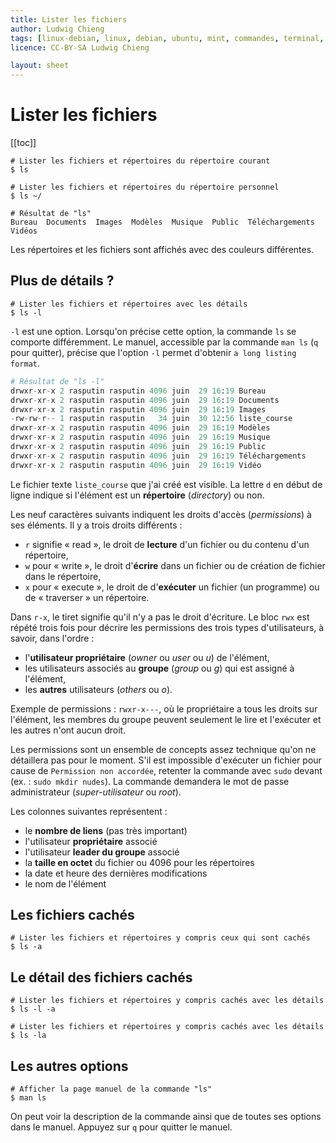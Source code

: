 ```yaml
---
title: Lister les fichiers
author: Ludwig Chieng
tags: [linux-debian, linux, debian, ubuntu, mint, commandes, terminal, shell, bash]
licence: CC-BY-SA Ludwig Chieng

layout: sheet
---
```


# Lister les fichiers

[[toc]]

``` shell
# Lister les fichiers et répertoires du répertoire courant
$ ls

# Lister les fichiers et répertoires du répertoire personnel
$ ls ~/
```

``` shell
# Résultat de "ls"
Bureau  Documents  Images  Modèles  Musique  Public  Téléchargements  Vidéos
```

Les répertoires et les fichiers sont affichés avec des couleurs différentes.


## Plus de détails ?

``` shell
# Lister les fichiers et répertoires avec les détails
$ ls -l 
```

`-l` est une option. Lorsqu'on précise cette option, la commande `ls` se comporte différemment. Le manuel, accessible par la commande `man ls` (`q` pour quitter), précise que l'option `-l` permet d'obtenir `a long listing format`.

``` python
# Résultat de "ls -l"
drwxr-xr-x 2 rasputin rasputin 4096 juin  29 16:19 Bureau
drwxr-xr-x 2 rasputin rasputin 4096 juin  29 16:19 Documents
drwxr-xr-x 2 rasputin rasputin 4096 juin  29 16:19 Images
-rw-rw-r-- 1 rasputin rasputin   34 juin  30 12:56 liste_course
drwxr-xr-x 2 rasputin rasputin 4096 juin  29 16:19 Modèles
drwxr-xr-x 2 rasputin rasputin 4096 juin  29 16:19 Musique
drwxr-xr-x 2 rasputin rasputin 4096 juin  29 16:19 Public
drwxr-xr-x 2 rasputin rasputin 4096 juin  29 16:19 Téléchargements
drwxr-xr-x 2 rasputin rasputin 4096 juin  29 16:19 Vidéo
```

Le fichier texte `liste_course` que j'ai créé est visible. La lettre `d` en début de ligne indique si l'élément est un **répertoire** (*directory*) ou non.

Les neuf caractères suivants indiquent les droits d'accès (*permissions*) à ses éléments. Il y a trois droits différents :
* `r` signifie « read », le droit de **lecture** d'un fichier ou du contenu d'un répertoire,
* `w` pour « write », le droit d'**écrire** dans un fichier ou de création de fichier dans le répertoire,
* `x` pour « execute », le droit de d'**exécuter** un fichier (un programme) ou de « traverser » un répertoire.

Dans `r-x`, le tiret signifie qu'il n'y a pas le droit d'écriture. Le bloc `rwx` est répété trois fois pour décrire les permissions des trois types d'utilisateurs, à savoir, dans l'ordre :
* l'**utilisateur propriétaire** (*owner* ou *user* ou *u*) de l'élément,
* les utilisateurs associés au **groupe** (*group* ou *g*) qui est assigné à l'élément,
* les **autres** utilisateurs (*others* ou *o*).

Exemple de permissions : `rwxr-x---`, où le propriétaire a tous les droits sur l'élément, les membres du groupe peuvent seulement le lire et l'exécuter et les autres n'ont aucun droit.

Les permissions sont un ensemble de concepts assez technique qu'on ne détaillera pas pour le moment. S'il est impossible d'exécuter un fichier pour cause de `Permission non accordée`, retenter la commande avec `sudo` devant (ex. : `sudo mkdir nudes`). La commande demandera le mot de passe administrateur (*super-utilisateur* ou *root*).

Les colonnes suivantes représentent :
* le **nombre de liens** (pas très important)
* l'utilisateur **propriétaire** associé
* l'utilisateur **leader du groupe** associé
* la **taille en octet** du fichier ou 4096 pour les répertoires
* la date et heure des dernières modifications
* le nom de l'élément


## Les fichiers cachés

``` shell
# Lister les fichiers et répertoires y compris ceux qui sont cachés
$ ls -a
```


## Le détail des fichiers cachés

``` shell
# Lister les fichiers et répertoires y compris cachés avec les détails
$ ls -l -a

# Lister les fichiers et répertoires y compris cachés avec les détails
$ ls -la
```


## Les autres options

``` shell
# Afficher la page manuel de la commande "ls"
$ man ls
```

On peut voir la description de la commande ainsi que de toutes ses options dans le manuel. Appuyez sur `q` pour quitter le manuel.
